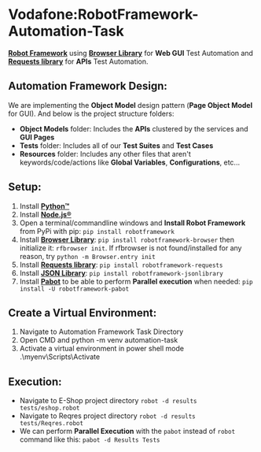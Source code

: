# Vodafone:RobotFramework-Automation-Task
 [**Robot Framework**](https://robotframework.org/) using [**Browser Library**](https://marketsquare.github.io/robotframework-browser/Browser.html) for **Web GUI** Test Automation and [**Requests library**](https://marketsquare.github.io/robotframework-requests/doc/RequestsLibrary.html) for **APIs** Test Automation.

## **Automation Framework Design**:
We are implementing the **Object Model** design pattern (**Page Object Model** for GUI). And below is the project structure folders:
* **Object Models** folder: Includes the **APIs** clustered by the services and **GUI Pages** 
* **Tests** folder: Includes all of our **Test Suites** and **Test Cases** 
* **Resources** folder: Includes any other files that aren't keywords/code/actions like **Global Variables**, **Configurations**, etc...


## Setup:
1. Install [**Python™**](https://www.python.org/downloads/)
2. Install [**Node.js®**](https://nodejs.org/en/download/)
3. Open a terminal/commandline windows and **Install Robot Framework** from PyPi with pip: ```pip install robotframework```
4. Install [**Browser Library**](https://marketsquare.github.io/robotframework-browser/Browser.html): ```pip install robotframework-browser``` then initialize it: ```rfbrowser init```. If rfbrowser is not found/installed for any reason, try ```python -m Browser.entry init``` 
5. Install [**Requests library**](https://marketsquare.github.io/robotframework-requests/doc/RequestsLibrary.html): ```pip install robotframework-requests```
6. Install [**JSON Library**](https://robotframework-thailand.github.io/robotframework-jsonlibrary/JSONLibrary.html): ```pip install robotframework-jsonlibrary```
7. Install [**Pabot**](https://pabot.org/) to be able to perform **Parallel execution** when needed: ```pip install -U robotframework-pabot```

## Create a Virtual Environment:
1. Navigate to Automation Framework Task Directory
2. Open CMD and python -m venv automation-task
3. Activate a virtual environment in power shell mode .\myenv\Scripts\Activate
 
## Execution:
* Navigate to E-Shop project directory  ```robot -d results tests/eshop.robot```
* Navigate to Reqres project directory  ```robot -d results tests/Reqres.robot```
* We can perform **Parallel Execution** with the ```pabot``` instead of ```robot``` command like this: ```pabot -d Results Tests```